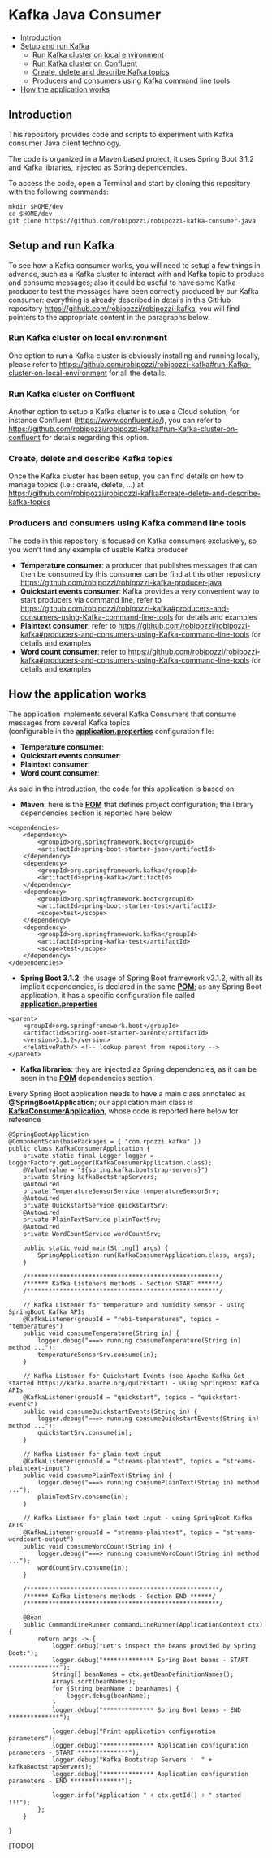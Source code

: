 # Kafka Java Consumer
- [Introduction](#introduction)
- [Setup and run Kafka](#setup-and-run-kafka)
    - [Run Kafka cluster on local environment](#run-Kafka-cluster-on-local-environment)
    - [Run Kafka cluster on Confluent](#run-Kafka-cluster-on-confluent)
    - [Create, delete and describe Kafka topics](#create-delete-and-describe-kafka-topics)
    - [Producers and consumers using Kafka command line tools](#producers-and-consumers-using-Kafka-command-line-tools)
- [How the application works](#how-the-application-works)
    
## Introduction
This repository provides code and scripts to experiment with Kafka consumer Java client technology.

The code is organized in a Maven based project, it uses Spring Boot 3.1.2 and Kafka libraries, injected as Spring dependencies.

To access the code, open a Terminal and start by cloning this repository with the following commands:

```
mkdir $HOME/dev
cd $HOME/dev
git clone https://github.com/robipozzi/robipozzi-kafka-consumer-java
```

## Setup and run Kafka
To see how a Kafka consumer works, you will need to setup a few things in advance, such as a Kafka cluster to interact with and Kafka topic to produce and consume 
messages; also it could be useful to have some Kafka producer to test the messages have been correctly produced by our Kafka consumer: everything is 
already described in details in this GitHub repository https://github.com/robipozzi/robipozzi-kafka, you will find pointers to the appropriate content in the 
paragraphs below.

### Run Kafka cluster on local environment
One option to run a Kafka cluster is obviously installing and running locally, please refer to 
https://github.com/robipozzi/robipozzi-kafka#run-Kafka-cluster-on-local-environment for all the details.

### Run Kafka cluster on Confluent
Another option to setup a Kafka cluster is to use a Cloud solution, for instance Confluent (https://www.confluent.io/), you can refer to https://github.com/robipozzi/robipozzi-kafka#run-Kafka-cluster-on-confluent 
for details regarding this option.

### Create, delete and describe Kafka topics
Once the Kafka cluster has been setup, you can find details on how to manage topics (i.e.: create, delete, ...) at https://github.com/robipozzi/robipozzi-kafka#create-delete-and-describe-kafka-topics

### Producers and consumers using Kafka command line tools
The code in this repository is focused on Kafka consumers exclusively, so you won't find any example of usable Kafka producer

* **Temperature consumer**: a producer that publishes messages that can then be consumed by this consumer can be find at this other repository
https://github.com/robipozzi/robipozzi-kafka-producer-java
* **Quickstart events consumer**: Kafka provides a very convenient way to start producers via command line, refer to 
https://github.com/robipozzi/robipozzi-kafka#producers-and-consumers-using-Kafka-command-line-tools for details and examples
* **Plaintext consumer**: refer to  https://github.com/robipozzi/robipozzi-kafka#producers-and-consumers-using-Kafka-command-line-tools for details and examples
* **Word count consumer**: refer to  https://github.com/robipozzi/robipozzi-kafka#producers-and-consumers-using-Kafka-command-line-tools for details and examples

## How the application works
The application implements several Kafka Consumers that consume messages from several Kafka topics  
(configurable in the **[application.properties](src/main/resources/application.properties)** configuration file:

* **Temperature consumer**: 
* **Quickstart events consumer**:
* **Plaintext consumer**:
* **Word count consumer**: 
 
As said in the introduction, the code for this application is based on:
- **Maven**: here is the **[POM](pom.xml)** that defines project configuration; the library dependencies section is reported here below
```
<dependencies>
	<dependency>
		<groupId>org.springframework.boot</groupId>
		<artifactId>spring-boot-starter-json</artifactId>
	</dependency>
	<dependency>
		<groupId>org.springframework.kafka</groupId>
		<artifactId>spring-kafka</artifactId>
	</dependency>
	<dependency>
		<groupId>org.springframework.boot</groupId>
		<artifactId>spring-boot-starter-test</artifactId>
		<scope>test</scope>
	</dependency>
	<dependency>
		<groupId>org.springframework.kafka</groupId>
		<artifactId>spring-kafka-test</artifactId>
		<scope>test</scope>
	</dependency>
</dependencies>
```
	
- **Spring Boot 3.1.2**: the usage of Spring Boot framework v3.1.2, with all its implicit dependencies, is declared in the same **[POM](pom.xml)**; 
as any Spring Boot application, it has a specific configuration file called **[application.properties](src/main/resources/application.properties)**
```
<parent>
	<groupId>org.springframework.boot</groupId>
	<artifactId>spring-boot-starter-parent</artifactId>
	<version>3.1.2</version>
	<relativePath/> <!-- lookup parent from repository -->
</parent>
```

- **Kafka libraries**: they are injected as Spring dependencies, as it can be seen in the **[POM](pom.xml)** dependencies section.

Every Spring Boot application needs to have a main class annotated as **@SpringBootApplication**; our application main class is 
**[KafkaConsumerApplication](src/main/java/com/rpozzi/kafka/KafkaConsumerApplication.java)**, whose code is reported here below for reference
```
@SpringBootApplication
@ComponentScan(basePackages = { "com.rpozzi.kafka" })
public class KafkaConsumerApplication {
	private static final Logger logger = LoggerFactory.getLogger(KafkaConsumerApplication.class);
	@Value(value = "${spring.kafka.bootstrap-servers}")
	private String kafkaBootstrapServers;
	@Autowired
	private TemperatureSensorService temperatureSensorSrv;
	@Autowired
	private QuickstartService quickstartSrv;
	@Autowired
	private PlainTextService plainTextSrv;
	@Autowired
	private WordCountService wordCountSrv;
	   
	public static void main(String[] args) {
		SpringApplication.run(KafkaConsumerApplication.class, args);
	}
	
	/*****************************************************/
	/****** Kafka Listeners methods - Section START ******/
	/*****************************************************/
	
	// Kafka Listener for temperature and humidity sensor - using SpringBoot Kafka APIs
	@KafkaListener(groupId = "robi-temperatures", topics = "temperatures")
	public void consumeTemperature(String in) {
		logger.debug("===> running consumeTemperature(String in) method ...");
		temperatureSensorSrv.consume(in);
	}
		
	// Kafka Listener for Quickstart Events (see Apache Kafka Get started https://kafka.apache.org/quickstart) - using SpringBoot Kafka APIs
	@KafkaListener(groupId = "quickstart", topics = "quickstart-events")
	public void consumeQuickstartEvents(String in) {
		logger.debug("===> running consumeQuickstartEvents(String in) method ...");
		quickstartSrv.consume(in);
	}
	
	// Kafka Listener for plain text input
	@KafkaListener(groupId = "streams-plaintext", topics = "streams-plaintext-input")
	public void consumePlainText(String in) {
		logger.debug("===> running consumePlainText(String in) method ...");
		plainTextSrv.consume(in);
	}
	
	// Kafka Listener for plain text input - using SpringBoot Kafka APIs
	@KafkaListener(groupId = "streams-plaintext", topics = "streams-wordcount-output")
	public void consumeWordCount(String in) {
		logger.debug("===> running consumeWordCount(String in) method ...");
		wordCountSrv.consume(in);
	}
	
	/*****************************************************/
	/****** Kafka Listeners methods - Section END ******/
	/*****************************************************/
	
	@Bean
	public CommandLineRunner commandLineRunner(ApplicationContext ctx) {
		return args -> {
			logger.debug("Let's inspect the beans provided by Spring Boot:");
			logger.debug("************** Spring Boot beans - START **************");
			String[] beanNames = ctx.getBeanDefinitionNames();
			Arrays.sort(beanNames);
			for (String beanName : beanNames) {
				logger.debug(beanName);
			}
			logger.debug("************** Spring Boot beans - END **************");
			
			logger.debug("Print application configuration parameters");
			logger.debug("************** Application configuration parameters - START **************");
			logger.debug("Kafka Bootstrap Servers :  " + kafkaBootstrapServers);
			logger.debug("************** Application configuration parameters - END **************");
			
			logger.info("Application " + ctx.getId() + " started !!!");
		};
	}

}
```
[TODO]